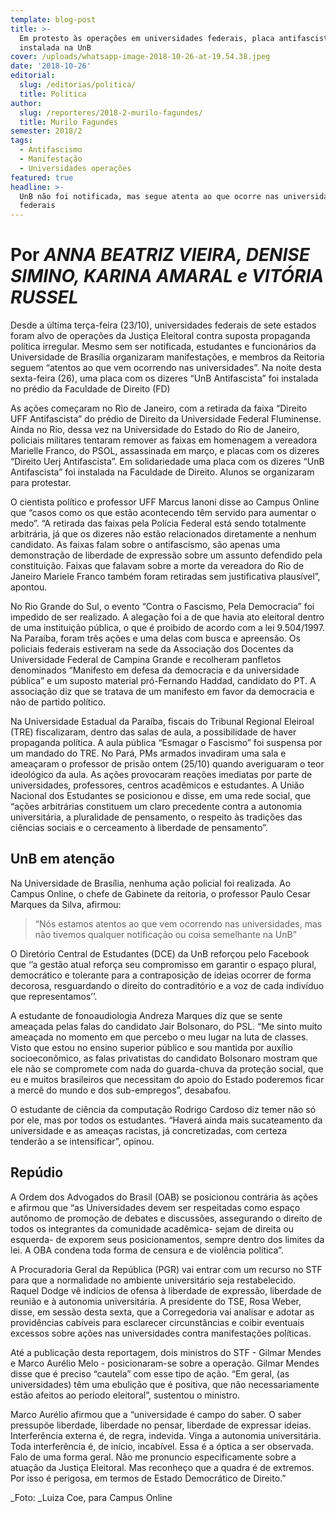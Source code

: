 ```yaml
---
template: blog-post
title: >-
  Em protesto às operações em universidades federais, placa antifascista é
  instalada na UnB
cover: /uploads/whatsapp-image-2018-10-26-at-19.54.38.jpeg
date: '2018-10-26'
editorial:
  slug: /editorias/politica/
  title: Política
author:
  slug: /reporteres/2018-2-murilo-fagundes/
  title: Murilo Fagundes
semester: 2018/2
tags:
  - Antifascismo
  - Manifestação
  - Universidades operações
featured: true
headline: >-
  UnB não foi notificada, mas segue atenta ao que ocorre nas universidades
  federais
---
```

# **Por** _ANNA BEATRIZ VIEIRA, DENISE SIMINO, KARINA AMARAL e VITÓRIA RUSSEL_

Desde a última terça-feira (23/10), universidades federais de sete estados foram alvo de operações da Justiça Eleitoral contra suposta propaganda política irregular. Mesmo sem ser notificada, estudantes e funcionários da Universidade de Brasília organizaram manifestações, e membros da Reitoria seguem “atentos ao que vem ocorrendo nas universidades”.  Na noite desta sexta-feira (26), uma placa com os dizeres “UnB Antifascista” foi instalada no prédio da Faculdade de Direito (FD)

As ações começaram no Rio de Janeiro, com a retirada da faixa “Direito UFF Antifascista” do prédio de Direito da Universidade Federal Fluminense. Ainda no Rio, dessa vez na Universidade do Estado do Rio de Janeiro, policiais militares tentaram remover as faixas em homenagem a vereadora Marielle Franco, do PSOL, assassinada em março, e placas com os dizeres “Direito Uerj Antifascista”.
 Em solidariedade uma placa com os dizeres “UnB Antifascista” foi instalada na Faculdade de Direito. Alunos se organizaram para protestar.

O cientista político e professor UFF Marcus Ianoni disse ao Campus Online que “casos como os que estão acontecendo têm servido para aumentar o medo”. “A retirada das faixas pela Polícia Federal está sendo totalmente arbitrária, já que os dizeres não estão relacionados diretamente a nenhum candidato. As faixas falam sobre o antifascismo,  são apenas uma demonstração de liberdade de expressão sobre um assunto defendido pela constituição. Faixas que falavam sobre a morte da vereadora do Rio de Janeiro Mariele Franco também foram retiradas sem justificativa plausível”, apontou.

No Rio Grande do Sul, o evento “Contra o Fascismo, Pela Democracia” foi impedido de ser realizado. A alegação foi a de que havia ato eleitoral dentro de uma instituição pública, o que é proibido de acordo com a lei 9.504/1997. Na Paraíba, foram três ações e uma delas com busca e apreensão. Os policiais federais estiveram na sede da Associação dos Docentes da Universidade Federal de Campina Grande e recolheram panfletos denominados “Manifesto em defesa da democracia e da universidade pública” e um suposto material pró-Fernando Haddad, candidato do PT. A associação diz que se tratava de um manifesto em favor da democracia e não de partido político.

Na Universidade Estadual da Paraíba, fiscais do Tribunal Regional Eleiroal (TRE) fiscalizaram, dentro das salas de aula, a possibilidade de haver propaganda política. A aula pública “Esmagar o Fascismo” foi suspensa por um mandado do TRE. No Pará, PMs armados invadiram uma sala e ameaçaram o professor de prisão ontem (25/10) quando averiguaram o teor ideológico da aula. As ações provocaram reações imediatas por parte de universidades, professores, centros acadêmicos e estudantes. A União Nacional dos Estudantes se posicionou e disse, em uma rede social, que “ações arbitrárias constituem um claro precedente contra a autonomia universitária, a pluralidade de pensamento, o respeito às tradições das ciências sociais e o cerceamento à liberdade de pensamento”.

## UnB em atenção

Na Universidade de Brasília, nenhuma ação policial foi realizada. Ao Campus Online, o chefe de Gabinete da reitoria, o professor Paulo Cesar Marques da Silva, afirmou:

> “Nós estamos atentos ao que vem ocorrendo nas universidades, mas não tivemos qualquer notificação ou coisa semelhante na UnB” 

O Diretório Central de Estudantes (DCE) da UnB reforçou pelo Facebook que ‘’a gestão atual reforça seu compromisso em garantir o espaço plural, democrático e tolerante para a contraposição de ideias ocorrer de forma decorosa, resguardando o direito do contraditório e a voz de cada indivíduo que representamos’’. 

A estudante de fonoaudiologia Andreza Marques diz que se sente ameaçada pelas falas do candidato Jair Bolsonaro, do PSL. “Me sinto muito ameaçada no momento em que percebo o meu lugar na luta de classes. Visto que estou no ensino superior público e sou mantida por auxílio socioeconômico, as falas privatistas do candidato Bolsonaro mostram que ele não se compromete com nada do guarda-chuva da proteção social, que eu e muitos brasileiros que necessitam do apoio do Estado poderemos ficar a mercê do mundo e dos sub-empregos”, desabafou.

O estudante de ciência da computação Rodrigo Cardoso diz temer não só por ele, mas por todos os estudantes. “Haverá ainda mais sucateamento da universidade e as ameaças racistas, já concretizadas, com certeza tenderão a se intensificar”, opinou.

## Repúdio

A Ordem dos Advogados do Brasil (OAB) se posicionou contrária às ações e afirmou que “as Universidades devem ser respeitadas como espaço autônomo de promoção de debates e discussões, assegurando o direito de todos os integrantes da comunidade acadêmica- sejam de direita ou esquerda- de exporem seus posicionamentos, sempre dentro dos limites da lei. A OBA condena toda forma de censura e de violência política”. 

A Procuradoria Geral da República (PGR) vai entrar com um recurso no STF para que a normalidade no ambiente universitário seja restabelecido. Raquel Dodge vê indícios de ofensa à liberdade de expressão, liberdade de reunião e à autonomia universitária. A presidente do TSE, Rosa Weber,  disse, em sessão desta sexta, que a Corregedoria vai analisar e adotar as providências cabíveis para esclarecer circunstâncias e coibir eventuais excessos sobre ações nas universidades contra manifestações políticas.

Até a publicação desta reportagem, dois ministros do STF - Gilmar Mendes e Marco Aurélio Melo - posicionaram-se sobre a operação. Gilmar Mendes disse que é preciso “cautela” com esse tipo de ação.  “Em geral, (as universidades) têm uma ebulição que é positiva, que não necessariamente estão afeitos ao período eleitoral”, sustentou o ministro. 

Marco Aurélio afirmou que a “universidade é campo do saber. O saber pressupõe liberdade, liberdade no pensar, liberdade de expressar ideias. Interferência externa é, de regra, indevida. Vinga a autonomia universitária. Toda interferência é, de início, incabível. Essa é a óptica a ser observada. Falo de uma forma geral. Não me pronuncio especificamente sobre a atuação da Justiça Eleitoral. Mas reconheço que a quadra é de extremos. Por isso é perigosa, em termos de Estado Democrático de Direito.”

_Foto: _Luiza Coe, para Campus Online
